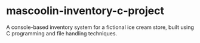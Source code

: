 # mascoolin-inventory-c-project
A console-based inventory system for a fictional ice cream store, built using C programming and file handling techniques.
